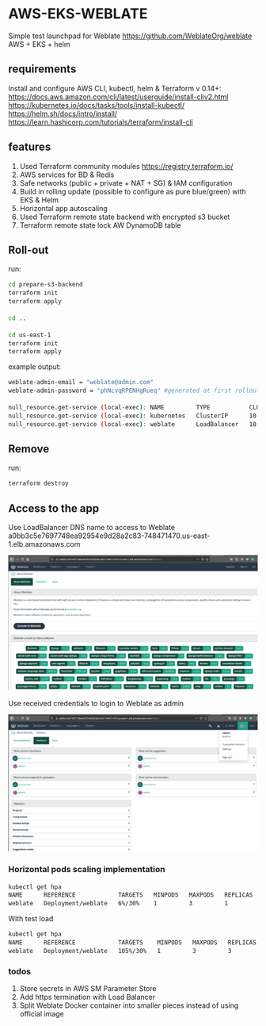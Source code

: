 # AWS-EKS-WEBLATE

Simple test launchpad for Weblate https://github.com/WeblateOrg/weblate <br />
AWS + EKS + helm

## requirements

Install and configure AWS CLI, kubectl, helm & Terraform v 0.14+: <br />
https://docs.aws.amazon.com/cli/latest/userguide/install-cliv2.html <br />
https://kubernetes.io/docs/tasks/tools/install-kubectl/ <br />
https://helm.sh/docs/intro/install/ <br />
https://learn.hashicorp.com/tutorials/terraform/install-cli

## features

1. Used Terraform community modules https://registry.terraform.io/
2. AWS services for BD & Redis
3. Safe networks (public + private + NAT + SG) & IAM configuration
4. Build in rolling update (possible to configure as pure blue/green) with EKS & Helm
5. Horizontal app autoscaling
6. Used Terraform remote state backend with encrypted s3 bucket
7. Terraform remote state lock AW DynamoDB table

## Roll-out 
run:
```bash
cd prepare-s3-backend
terraform init
terraform apply

cd ..

cd us-east-1
terraform init
terraform apply
```
example output:
```bash
weblate-admin-email = "weblate@admin.com"
weblate-admin-password = "phNcvqRPENHgRueq" #generated at first rollout

null_resource.get-service (local-exec): NAME         TYPE           CLUSTER-IP      EXTERNAL-IP                                                              PORT(S)        AGE
null_resource.get-service (local-exec): kubernetes   ClusterIP      10.100.0.1      <none>                                                                   443/TCP        6h38m
null_resource.get-service (local-exec): weblate      LoadBalancer   10.100.102.95   a0bb3c5e7697748ea92954e9d28a2c83-748471470.us-east-1.elb.amazonaws.com   80:30547/TCP   6m19s

```
## Remove 
run:
```bash
terraform destroy
```

## Access to the app
Use LoadBalancer DNS name to access to Weblate a0bb3c5e7697748ea92954e9d28a2c83-748471470.us-east-1.elb.amazonaws.com

![First run](run0.png)

Use received credentials to login to Weblate as admin

![Logged in](run1.png)

### Horizontal pods scaling implementation
```bash
kubectl get hpa
NAME      REFERENCE            TARGETS   MINPODS   MAXPODS   REPLICAS   AGE
weblate   Deployment/weblate   6%/30%    1         3         1          5m26s

```
With test load
```bash
kubectl get hpa
NAME      REFERENCE            TARGETS    MINPODS   MAXPODS   REPLICAS   AGE
weblate   Deployment/weblate   105%/30%   1         3         3          20m

```
### todos
1. Store secrets in AWS SM Parameter Store
2. Add https termination with Load Balancer
3. Split Weblate Docker container into smaller pieces instead of using official image